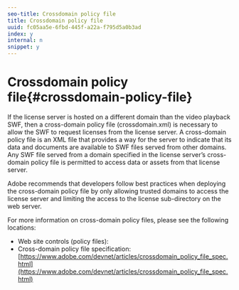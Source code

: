 ```yaml
---
seo-title: Crossdomain policy file
title: Crossdomain policy file
uuid: fc05aa5e-6fbd-445f-a22a-f795d5a0b3ad
index: y
internal: n
snippet: y
---
```


# Crossdomain policy file{#crossdomain-policy-file}

If the license server is hosted on a different domain than the video playback SWF, then a cross-domain policy file (crossdomain.xml) is necessary to allow the SWF to request licenses from the license server. A cross-domain policy file is an XML file that provides a way for the server to indicate that its data and documents are available to SWF files served from other domains. Any SWF file served from a domain specified in the license server’s cross-domain policy file is permitted to access data or assets from that license server.

Adobe recommends that developers follow best practices when deploying the cross-domain policy file by only allowing trusted domains to access the license server and limiting the access to the license sub-directory on the web server.

For more information on cross-domain policy files, please see the following locations:

* Web site controls (policy files): [](https://help.adobe.com/en_US/ActionScript/3.0_ProgrammingAS3_Flex/WS5b3ccc516d4fbf351e63e3d118a9b90204-7e08.html ) 
* Cross-domain policy file specification: [https://www.adobe.com/devnet/articles/crossdomain_policy_file_spec.html](https://www.adobe.com/devnet/articles/crossdomain_policy_file_spec.html)


